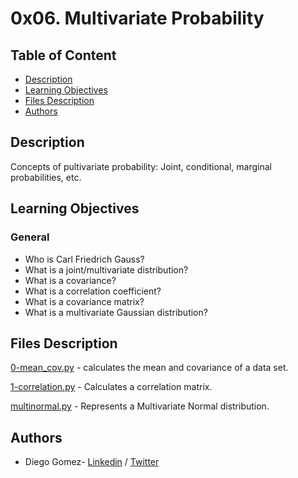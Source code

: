 # 0x06. Multivariate Probability

## Table of Content
* [Description](#description)
* [Learning Objectives](#learning-objectives)
* [Files Description](#files-description)
* [Authors](#authors)

## Description
Concepts of pultivariate probability: Joint, conditional, marginal probabilities, etc.


## Learning Objectives
### General

- Who is Carl Friedrich Gauss?
- What is a joint/multivariate distribution?
- What is a covariance?
- What is a correlation coefficient?
- What is a covariance matrix?
- What is a multivariate Gaussian distribution?





## Files Description

[0-mean_cov.py](0-mean_cov.py) - calculates the mean and covariance of a data set.

[1-correlation.py](1-correlation.py) - Calculates a correlation matrix.

[multinormal.py](multinormal.py) - Represents a Multivariate Normal distribution.




## Authors
* Diego Gomez- [Linkedin](https://www.linkedin.com/in/diego-g%C3%B3mez-8861b61a1/) / [Twitter](https://twitter.com/dagomez2530)
